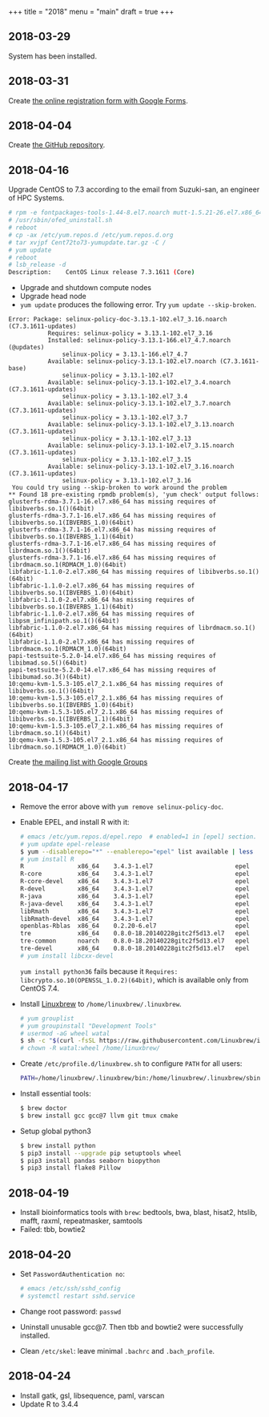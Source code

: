 +++
title = "2018"
menu = "main"
draft = true
+++

## 2018-03-29

System has been installed.

## 2018-03-31

Create [the online registration form with Google Forms](https://docs.google.com/forms/d/13PUga_MUGX5cuFJ5dUjMC9BC1P1cQN4rohS_g-AQIz8/edit).

## 2018-04-04

Create [the GitHub repository](https://github.com/heavywatal/esb-hpc).

## 2018-04-16

Upgrade CentOS to 7.3 according to the email from Suzuki-san, an engineer of HPC Systems.

```sh
# rpm -e fontpackages-tools-1.44-8.el7.noarch mutt-1.5.21-26.el7.x86_64
# /usr/sbin/ofed_uninstall.sh
# reboot
# cp -ax /etc/yum.repos.d /etc/yum.repos.d.org
# tar xvjpf Cent72to73-yumupdate.tar.gz -C /
# yum update
# reboot
# lsb_release -d
Description:	CentOS Linux release 7.3.1611 (Core)
```

- Upgrade and shutdown compute nodes
- Upgrade head node
- `yum update` produces the following error.
  Try `yum update --skip-broken`.

```
Error: Package: selinux-policy-doc-3.13.1-102.el7_3.16.noarch (C7.3.1611-updates)
           Requires: selinux-policy = 3.13.1-102.el7_3.16
           Installed: selinux-policy-3.13.1-166.el7_4.7.noarch (@updates)
               selinux-policy = 3.13.1-166.el7_4.7
           Available: selinux-policy-3.13.1-102.el7.noarch (C7.3.1611-base)
               selinux-policy = 3.13.1-102.el7
           Available: selinux-policy-3.13.1-102.el7_3.4.noarch (C7.3.1611-updates)
               selinux-policy = 3.13.1-102.el7_3.4
           Available: selinux-policy-3.13.1-102.el7_3.7.noarch (C7.3.1611-updates)
               selinux-policy = 3.13.1-102.el7_3.7
           Available: selinux-policy-3.13.1-102.el7_3.13.noarch (C7.3.1611-updates)
               selinux-policy = 3.13.1-102.el7_3.13
           Available: selinux-policy-3.13.1-102.el7_3.15.noarch (C7.3.1611-updates)
               selinux-policy = 3.13.1-102.el7_3.15
           Available: selinux-policy-3.13.1-102.el7_3.16.noarch (C7.3.1611-updates)
               selinux-policy = 3.13.1-102.el7_3.16
 You could try using --skip-broken to work around the problem
** Found 18 pre-existing rpmdb problem(s), 'yum check' output follows:
glusterfs-rdma-3.7.1-16.el7.x86_64 has missing requires of libibverbs.so.1()(64bit)
glusterfs-rdma-3.7.1-16.el7.x86_64 has missing requires of libibverbs.so.1(IBVERBS_1.0)(64bit)
glusterfs-rdma-3.7.1-16.el7.x86_64 has missing requires of libibverbs.so.1(IBVERBS_1.1)(64bit)
glusterfs-rdma-3.7.1-16.el7.x86_64 has missing requires of librdmacm.so.1()(64bit)
glusterfs-rdma-3.7.1-16.el7.x86_64 has missing requires of librdmacm.so.1(RDMACM_1.0)(64bit)
libfabric-1.1.0-2.el7.x86_64 has missing requires of libibverbs.so.1()(64bit)
libfabric-1.1.0-2.el7.x86_64 has missing requires of libibverbs.so.1(IBVERBS_1.0)(64bit)
libfabric-1.1.0-2.el7.x86_64 has missing requires of libibverbs.so.1(IBVERBS_1.1)(64bit)
libfabric-1.1.0-2.el7.x86_64 has missing requires of libpsm_infinipath.so.1()(64bit)
libfabric-1.1.0-2.el7.x86_64 has missing requires of librdmacm.so.1()(64bit)
libfabric-1.1.0-2.el7.x86_64 has missing requires of librdmacm.so.1(RDMACM_1.0)(64bit)
papi-testsuite-5.2.0-14.el7.x86_64 has missing requires of libibmad.so.5()(64bit)
papi-testsuite-5.2.0-14.el7.x86_64 has missing requires of libibumad.so.3()(64bit)
10:qemu-kvm-1.5.3-105.el7_2.1.x86_64 has missing requires of libibverbs.so.1()(64bit)
10:qemu-kvm-1.5.3-105.el7_2.1.x86_64 has missing requires of libibverbs.so.1(IBVERBS_1.0)(64bit)
10:qemu-kvm-1.5.3-105.el7_2.1.x86_64 has missing requires of libibverbs.so.1(IBVERBS_1.1)(64bit)
10:qemu-kvm-1.5.3-105.el7_2.1.x86_64 has missing requires of librdmacm.so.1()(64bit)
10:qemu-kvm-1.5.3-105.el7_2.1.x86_64 has missing requires of librdmacm.so.1(RDMACM_1.0)(64bit)
```

Create [the mailing list with Google Groups](https://groups.google.com/forum/#!forum/metal-sokendai)

## 2018-04-17

- Remove the error above with `yum remove selinux-policy-doc`.

- Enable EPEL, and install R with it:
  ```sh
  # emacs /etc/yum.repos.d/epel.repo  # enabled=1 in [epel] section.
  # yum update epel-release
  $ yum --disablerepo="*" --enablerepo="epel" list available | less
  # yum install R
  R               x86_64    3.4.3-1.el7                       epel
  R-core          x86_64    3.4.3-1.el7                       epel
  R-core-devel    x86_64    3.4.3-1.el7                       epel
  R-devel         x86_64    3.4.3-1.el7                       epel
  R-java          x86_64    3.4.3-1.el7                       epel
  R-java-devel    x86_64    3.4.3-1.el7                       epel
  libRmath        x86_64    3.4.3-1.el7                       epel
  libRmath-devel  x86_64    3.4.3-1.el7                       epel
  openblas-Rblas  x86_64    0.2.20-6.el7                      epel
  tre             x86_64    0.8.0-18.20140228gitc2f5d13.el7   epel
  tre-common      noarch    0.8.0-18.20140228gitc2f5d13.el7   epel
  tre-devel       x86_64    0.8.0-18.20140228gitc2f5d13.el7   epel
  # yum install libcxx-devel
  ```
  `yum install python36` fails because it
  `Requires: libcrypto.so.10(OPENSSL_1.0.2)(64bit)`,
  which is available only from CentOS 7.4.

- Install [Linuxbrew](http://linuxbrew.sh/) to `/home/linuxbrew/.linuxbrew`.
  ```sh
  # yum grouplist
  # yum groupinstall "Development Tools"
  # usermod -aG wheel watal
  $ sh -c "$(curl -fsSL https://raw.githubusercontent.com/Linuxbrew/install/master/install.sh)"
  # chown -R watal:wheel /home/linuxbrew/
  ```

- Create `/etc/profile.d/linuxbrew.sh` to configure `PATH` for all users:
  ```sh
  PATH=/home/linuxbrew/.linuxbrew/bin:/home/linuxbrew/.linuxbrew/sbin:$PATH
  ```

- Install essential tools:
  ```sh
  $ brew doctor
  $ brew install gcc gcc@7 llvm git tmux cmake
  ```

- Setup global python3
  ```sh
  $ brew install python
  $ pip3 install --upgrade pip setuptools wheel
  $ pip3 install pandas seaborn biopython
  $ pip3 install flake8 Pillow
  ```

## 2018-04-19

- Install bioinformatics tools with `brew`:
  bedtools, bwa, blast, hisat2, htslib, mafft, raxml, repeatmasker, samtools
- Failed: tbb, bowtie2


## 2018-04-20

- Set `PasswordAuthentication no`:
  ```sh
  # emacs /etc/ssh/sshd_config
  # systemctl restart sshd.service
  ```

- Change root password: `passwd`

- Uninstall unusable gcc@7.
  Then tbb and bowtie2 were successfully installed.

- Clean `/etc/skel`: leave minimal `.bachrc` and `.bach_profile`.

## 2018-04-24

- Install gatk, gsl, libsequence, paml, varscan
- Update R to 3.4.4
